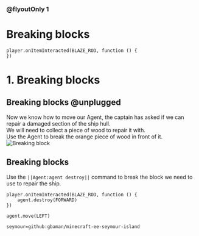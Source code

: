 

### @flyoutOnly 1

# Breaking blocks

```template
player.onItemInteracted(BLAZE_ROD, function () {
})

```

# 1. Breaking blocks

## Breaking blocks @unplugged

Now we know how to move our Agent, the captain has asked if we can repair a damaged
section of the ship hull.   
We will need to collect a piece of wood to repair it with.    
Use the Agent to break the orange piece of wood in front of it.   
![Breaking block](https://github.com/gbaman/minecraft-ee-seymour-island/raw/master/media/task0-break.gif)

## Breaking blocks
Use the ``||Agent:agent destroy||`` command to break the block we need to use to repair
the ship.

```blocks
player.onItemInteracted(BLAZE_ROD, function () {
    agent.destroy(FORWARD)
})
```

```ghost
agent.move(LEFT)
```

```package
seymour=github:gbaman/minecraft-ee-seymour-island
```
